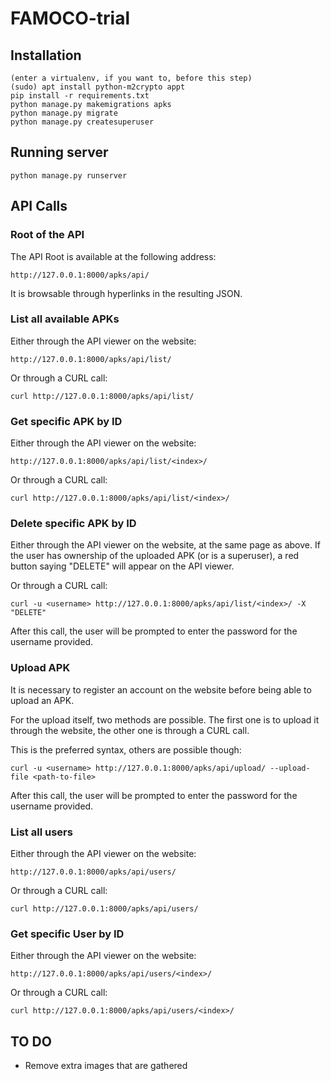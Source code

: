 # FAMOCO-trial

## Installation

```
(enter a virtualenv, if you want to, before this step)
(sudo) apt install python-m2crypto appt
pip install -r requirements.txt
python manage.py makemigrations apks
python manage.py migrate
python manage.py createsuperuser
```

## Running server

```
python manage.py runserver
```


## API Calls

### Root of the API

The API Root is available at the following address:

```
http://127.0.0.1:8000/apks/api/
```

It is browsable through hyperlinks in the resulting JSON.

### List all available APKs

Either through the API viewer on the website:

```
http://127.0.0.1:8000/apks/api/list/

```

Or through a CURL call:

```
curl http://127.0.0.1:8000/apks/api/list/
```


### Get specific APK by ID

Either through the API viewer on the website:

```
http://127.0.0.1:8000/apks/api/list/<index>/

```

Or through a CURL call:

```
curl http://127.0.0.1:8000/apks/api/list/<index>/
```

### Delete specific APK by ID

Either through the API viewer on the website, at the same page as above. If the user has ownership of the uploaded APK (or is a superuser), a red button saying "DELETE" will appear on the API viewer.

Or through a CURL call:

```
curl -u <username> http://127.0.0.1:8000/apks/api/list/<index>/ -X "DELETE"
```

After this call, the user will be prompted to enter the password for the username provided.

### Upload APK

It is necessary to register an account on the website before being able to upload an APK.

For the upload itself, two methods are possible. The first one is to upload it through the website, the other one is through a CURL call.

This is the preferred syntax, others are possible though:

```
curl -u <username> http://127.0.0.1:8000/apks/api/upload/ --upload-file <path-to-file>
```

After this call, the user will be prompted to enter the password for the username provided.

### List all users

Either through the API viewer on the website:

```
http://127.0.0.1:8000/apks/api/users/

```

Or through a CURL call:

```
curl http://127.0.0.1:8000/apks/api/users/
```

### Get specific User by ID

Either through the API viewer on the website:

```
http://127.0.0.1:8000/apks/api/users/<index>/

```

Or through a CURL call:

```
curl http://127.0.0.1:8000/apks/api/users/<index>/
```

## TO DO

- Remove extra images that are gathered